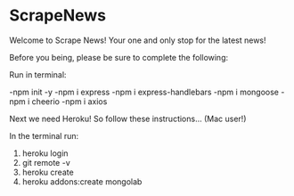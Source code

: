 # ScrapeNews

Welcome to Scrape News! Your one and only stop for the latest news!

Before you being, please be sure to complete the following:

Run in terminal:

-npm init -y
-npm i express
-npm i express-handlebars
-npm i mongoose
-npm i cheerio
-npm i axios

Next we need Heroku! So follow these instructions... (Mac user!)

In the terminal run:
1) heroku login
2) git remote -v
3) heroku create
3) heroku addons:create mongolab
